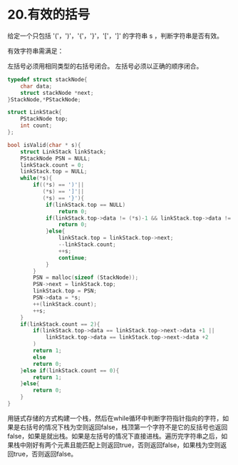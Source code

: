 # 20.有效的括号

给定一个只包括 '('，')'，'{'，'}'，'['，']' 的字符串 s ，判断字符串是否有效。

有效字符串需满足：

左括号必须用相同类型的右括号闭合。
左括号必须以正确的顺序闭合。
```c
typedef struct stackNode{
    char data;
    struct stackNode *next;
}StackNode,*PStackNode;

struct LinkStack{
    PStackNode top;
    int count;
};

bool isValid(char * s){
    struct LinkStack linkStack;
    PStackNode PSN = NULL;
    linkStack.count = 0;
    linkStack.top = NULL;
    while(*s){
        if((*s) == ')'||
           (*s) == ']'||
           (*s) == '}'){
            if(linkStack.top == NULL)
                return 0;
            if(linkStack.top->data != (*s)-1 && linkStack.top->data != (*s)-2){
                return 0;
            }else{
                linkStack.top = linkStack.top->next;
                --linkStack.count;
                ++s;
                continue;
            }
        }
        PSN = malloc(sizeof (StackNode));
        PSN->next = linkStack.top;
        linkStack.top = PSN;
        PSN->data = *s;
        ++(linkStack.count);
        ++s;
    }
    if(linkStack.count == 2){
        if(linkStack.top->data == linkStack.top->next->data +1 ||
            linkStack.top->data == linkStack.top->next->data +2
        )
        return 1;
        else 
        return 0;
    }else if(linkStack.count == 0){
        return 1;
    }else{
        return 0;
    }
}
```
用链式存储的方式构建一个栈，然后在while循环中判断字符指针指向的字符，如果是右括号的情况下栈为空则返回false，栈顶第一个字符不是它的反括号也返回false，如果是就出栈。如果是左括号的情况下直接进栈。遍历完字符串之后，如果栈中刚好有两个元素且能匹配上则返回true，否则返回false，如果栈为空则返回true，否则返回false。

